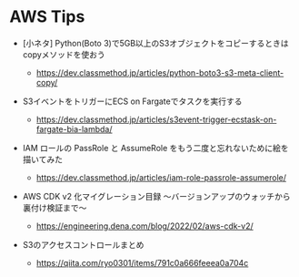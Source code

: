 # AWS Tips

- [小ネタ] Python(Boto 3)で5GB以上のS3オブジェクトをコピーするときはcopyメソッドを使おう
  - https://dev.classmethod.jp/articles/python-boto3-s3-meta-client-copy/

- S3イベントをトリガーにECS on Fargateでタスクを実行する
  - https://dev.classmethod.jp/articles/s3event-trigger-ecstask-on-fargate-bia-lambda/

- IAM ロールの PassRole と AssumeRole をもう二度と忘れないために絵を描いてみた
  - https://dev.classmethod.jp/articles/iam-role-passrole-assumerole/

- AWS CDK v2 化マイグレーション目録 〜バージョンアップのウォッチから裏付け検証まで〜
  - https://engineering.dena.com/blog/2022/02/aws-cdk-v2/

- S3のアクセスコントロールまとめ
  - https://qiita.com/ryo0301/items/791c0a666feeea0a704c